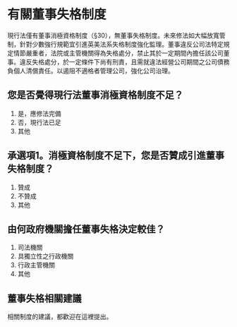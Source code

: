 # 有關董事失格制度

現行法僅有董事消極資格制度（§30），無董事失格制度。未來修法如大幅放寬管制，針對少數強行規範宜引進英美法系失格制度強化監理。董事違反公司法特定規定情節嚴重者，法院或主管機關得為失格處分，禁止其於一定期間內擔任該公司董事。違反失格處分，於一定條件下尚有刑責，且需就違法經營公司期間之公司債務負個人清償責任。以遏阻不適格者管理公司，強化公司治理。

## 您是否覺得現行法董事消極資格制度不足？

1. 是，應修法完備
2. 否，現行法已足
3. 其他

## 承選項1。消極資格制度不足下，您是否贊成引進董事失格制度？

1. 贊成
2. 不贊成
3. 其他

## 由何政府機關擔任董事失格決定較佳？

1. 司法機關
2. 具獨立性之行政機關
3. 行政主管機關
4. 其他

## 董事失格相關建議

相關制度的建議，都歡迎在這裡提出。
